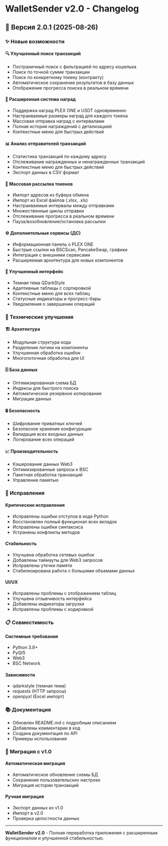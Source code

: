 # WalletSender v2.0 - Changelog

## 🚀 Версия 2.0.1 (2025-08-26)

### ✨ Новые возможности

#### 🔍 Улучшенный поиск транзакций
- Постраничный поиск с фильтрацией по адресу кошелька
- Поиск по точной сумме транзакции
- Поиск по конкретному токену (контракту)
- Автоматическое сохранение результатов в базу данных
- Отображение прогресса поиска в реальном времени

#### 🎁 Расширенная система наград
- Поддержка наград PLEX ONE и USDT одновременно
- Настраиваемые размеры наград для каждого токена
- Массовая отправка наград с интервалами
- Полная история награждений с детализацией
- Контекстные меню для быстрых действий

#### 📊 Анализ отправителей транзакций
- Статистика транзакций по каждому адресу
- Отслеживание награжденных и ненагражденных транзакций
- Контекстные меню для быстрых действий
- Экспорт данных в CSV формат

#### 🚀 Массовая рассылка токенов
- Импорт адресов из буфера обмена
- Импорт из Excel файлов (.xlsx, .xls)
- Настраиваемые интервалы между отправками
- Множественные циклы отправки
- Отслеживание прогресса в реальном времени
- Пауза/возобновление/остановка рассылки

#### ⚙️ Дополнительные сервисы (ДС)
- Информационная панель о PLEX ONE
- Быстрые ссылки на BSCScan, PancakeSwap, графики
- Интеграция с внешними сервисами
- Расширяемая архитектура для новых компонентов

#### 🎨 Улучшенный интерфейс
- Темная тема QDarkStyle
- Адаптивные таблицы с сортировкой
- Контекстные меню для всех таблиц
- Статусные индикаторы и прогресс-бары
- Уведомления о завершении операций

### 🔧 Технические улучшения

#### 🏗️ Архитектура
- Модульная структура кода
- Разделение логики на компоненты
- Улучшенная обработка ошибок
- Многопоточная обработка для UI

#### 🗄️ База данных
- Оптимизированная схема БД
- Индексы для быстрого поиска
- Автоматическое резервное копирование
- Миграции данных

#### 🔒 Безопасность
- Шифрование приватных ключей
- Безопасное хранение конфигурации
- Валидация всех входных данных
- Логирование всех операций

#### 📈 Производительность
- Кэширование данных Web3
- Оптимизированные запросы к BSC
- Пакетная обработка транзакций
- Управление памятью

### 🐛 Исправления

#### Критические исправления
- Исправлены ошибки отступов в коде Python
- Восстановлен полный функционал всех вкладок
- Исправлены ошибки синтаксиса
- Устранены конфликты методов

#### Стабильность
- Улучшена обработка сетевых ошибок
- Добавлены таймауты для Web3 запросов
- Исправлены утечки памяти
- Стабилизирована работа с большими объемами данных

#### UI/UX
- Исправлены проблемы с отображением таблиц
- Улучшена отзывчивость интерфейса
- Добавлены индикаторы загрузки
- Исправлены проблемы с кодировкой

### 📋 Совместимость

#### Системные требования
- Python 3.8+
- PyQt5
- Web3
- BSC Network

#### Зависимости
- qdarkstyle (темная тема)
- requests (HTTP запросы)
- openpyxl (Excel импорт)

### 📚 Документация

- Обновлен README.md с подробным описанием
- Добавлены комментарии в код
- Создана документация по API
- Примеры использования

### 🔄 Миграция с v1.0

#### Автоматическая миграция
- Автоматическое обновление схемы БД
- Сохранение пользовательских настроек
- Миграция истории транзакций

#### Ручная миграция
- Экспорт данных из v1.0
- Импорт в v2.0
- Проверка целостности данных

---

**WalletSender v2.0** - Полная переработка приложения с расширенным функционалом и улучшенной стабильностью.
